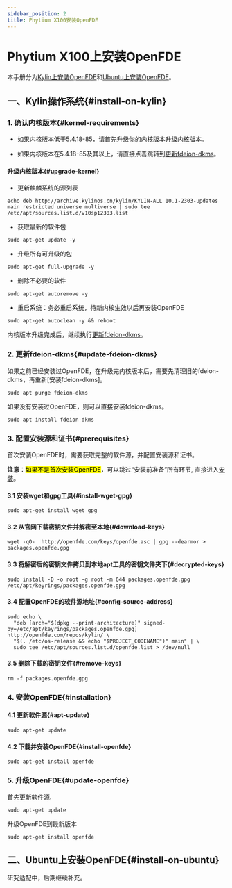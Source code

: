 ```yaml
---
sidebar_position: 2
title: Phytium X100安装OpenFDE
---
```


# Phytium X100上安装OpenFDE

本手册分为[Kylin上安装OpenFDE](#install-on-kylin)和[Ubuntu上安装OpenFDE](#install-on-ubuntu)。

## 一、Kylin操作系统{#install-on-kylin}

### 1. 确认内核版本{#kernel-requirements}

- 如果内核版本低于5.4.18-85，请首先升级你的内核版本[升级内核版本](#upgrade-kernel)。

- 如果内核版本在5.4.18-85及其以上，请直接点击跳转到[更新fdeion-dkms](#update-fdeion-dkms)。

#### 升级内核版本{#upgrade-kernel}

- 更新麒麟系统的源列表
  
```
echo deb http://archive.kylinos.cn/kylin/KYLIN-ALL 10.1-2303-updates main restricted universe multiverse | sudo tee /etc/apt/sources.list.d/v10sp12303.list
```

- 获取最新的软件包
  
```
sudo apt-get update -y
```

- 升级所有可升级的包
  
```
sudo apt-get full-upgrade -y
```

- 删除不必要的软件
  
```
sudo apt-get autoremove -y 
```

- 重启系统：务必重启系统，待新内核生效以后再安装OpenFDE

```
sudo apt-get autoclean -y && reboot
```

内核版本升级完成后，继续执行[更新fdeion-dkms](#update-fdeion-dkms)。

### 2. 更新fdeion-dkms{#update-fdeion-dkms}

如果之前已经安装过OpenFDE，在升级完内核版本后，需要先清理旧的fdeion-dkms，再重新[安装fdeion-dkms]。

```
sudo apt purge fdeion-dkms
```

如果没有安装过OpenFDE，则可以直接安装fdeion-dkms。

```
sudo apt install fdeion-dkms
```

### 3. 配置安装源和证书{#prerequisites}

首次安装OpenFDE时，需要获取完整的软件源，并配置安装源和证书。

 **注意**：<mark>如果不是首次安装OpenFDE</mark>，可以跳过“安装前准备”所有环节, 直接进入[安装](#installation)。

#### 3.1 安装wget和gpg工具{#install-wget-gpg}

```
sudo apt-get install wget gpg
```

#### 3.2 从官网下载密钥文件并解密至本地{#download-keys}

```
wget -qO-  http://openfde.com/keys/openfde.asc | gpg --dearmor > packages.openfde.gpg
```

#### 3.3 将解密后的密钥文件拷贝到本地apt工具的密钥文件夹下{#decrypted-keys}

```
sudo install -D -o root -g root -m 644 packages.openfde.gpg /etc/apt/keyrings/packages.openfde.gpg
```

#### 3.4 配置OpenFDE的软件源地址{#config-source-address}
 
```
sudo echo \
  "deb [arch="$(dpkg --print-architecture)" signed-by=/etc/apt/keyrings/packages.openfde.gpg] http://openfde.com/repos/kylin/ \
  "$(. /etc/os-release && echo "$PROJECT_CODENAME")" main" | \
  sudo tee /etc/apt/sources.list.d/openfde.list > /dev/null
```

#### 3.5 删除下载的密钥文件{#remove-keys}

```
rm -f packages.openfde.gpg
```

### 4. 安装OpenFDE{#installation}

#### 4.1 更新软件源{#apt-update}

```
sudo apt-get update
```

#### 4.2 下载并安装OpenFDE{#install-openfde}

```
sudo apt-get install openfde 
```

### 5. 升级OpenFDE{#update-openfde}

首先更新软件源.

```
sudo apt-get update
```

升级OpenFDE到最新版本

```
sudo apt-get install openfde
```

## 二、Ubuntu上安装OpenFDE{#install-on-ubuntu}

研究适配中，后期继续补充。